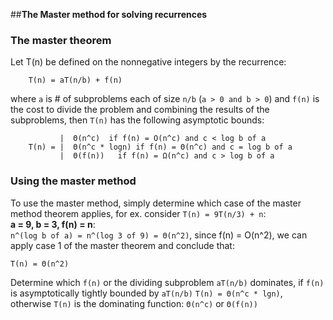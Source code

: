 ##**The Master method for solving recurrences**
### The  master theorem
Let T(n) be defined on the nonnegative integers by the recurrence:  
```
    T(n) = aT(n/b) + f(n)
```
where `a` is # of subproblems each of size `n/b` (`a > 0 and b > 0`) and `f(n)` is the cost 
to divide the problem and combining the results of the subproblems, then `T(n)` has the following
asymptotic bounds:
```
           |  Θ(n^c)  if f(n) = O(n^c) and c < log b of a
    T(n) = |  Θ(n^c * logn) if f(n) = Θ(n^c) and c = log b of a
           |  Θ(f(n))   if f(n) = Ω(n^c) and c > log b of a
```

### Using the master method
To use the master method, simply determine which case of the master method theorem
applies, for ex. consider `T(n) = 9T(n/3) + n`:  
**a = 9, b = 3, f(n) = n**:  
`n^(log b of a) = n^(log 3 of 9) = Θ(n^2)`, since f(n) = O(n^2), we can apply case 1 of the master theorem and conclude that:  
``` 
T(n) = Θ(n^2)
```

Determine which `f(n)` or the dividing subproblem `aT(n/b)` dominates, if `f(n)` is asymptotically tightly bounded by `aT(n/b)`
`T(n) = Θ(n^c * lgn)`, otherwise `T(n)` is the dominating function: `Θ(n^c)` or `Θ(f(n))`
